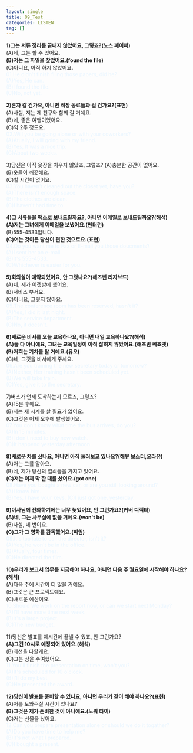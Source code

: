 ```yaml
---
layout: single
title: 09_Test
categories: LISTEN
tag: []
---
```


__1)그는 서류 정리를 끝내지 않았어요, 그렇죠?(노스 페이퍼)__   
(A)네, 그는 할 수 있어요.   
__(B)저는 그 파일을 찾았어요.(found the file)__   
(C)아니요, 아직 하지 않았어요.   
<span style="color:#E8F5FF">
01.He didn't finish filing those papers, did he?    
(A)Yes, He can.   
(B)I found the file.   
(C)No, not yet.   
</span>
   
__2)혼자 갈 건가요, 아니면 직장 동료들과 걸 건가요?(표현)__   
(A)사실, 저는 제 친구와 함께 갈 거예요.   
(B)네, 좋은 여행이었어요.   
(C)약 2주 정도요.   
<span style="color:#E8F5FF">
02.Will you be going alone or with your coworkers?    
(A)Atually, I will going with my friend.   
(B)Yes, It was a nice trip.   
(C)About two weeks.   
</span>
   
3)당신은 아직 옷장을 치우지 않았죠, 그렇죠?
(A)충분한 공간이 없어요.   
(B)옷들이 깨끗해요.   
(C)할 시간이 없어요.   
<span style="color:#E8F5FF">
03.You haven't cleaned out the closet yet, have you?   
(A)There isn't enough space.   
(B)The clothes are clean.   
(C)I haven't had time to.    
</span>
   
__4)그 서류들을 팩스로 보내드릴까요?, 아니면 이메일로 보내드릴까요?(해석)__   
__(A)저는 그녀에게 이메일을 보냈어요.(쎈터런)__   
(B)555-4533입니다.   
__(C)어는 것이든 당신이 편한 것으로요.(표현)__   
<span style="color:#E8F5FF">
04.Do you want me to Fax or E-mail you those doucments?   
(A)I sent her an e-mail.   
(B)It's 555-4533.   
(C)Whichever is easier for you.   
</span>
   
__5)회의실이 예약되었어요, 안 그랬나요?(해즈삔 리자브드)__   
(A)네, 제가 어젯밤에 했어요.   
(B)서비스 부서요.   
(C)아니요, 그렇지 않아요.   
<span style="color:#E8F5FF">
05.The conference room has been reserved, hasn't it?   
(A)Yes, I did it last night.   
(B)The service department.   
(C)No, it doesn't.   
</span>
   
__6)새로운 비서를 오늘 교육하나요, 아니면 내일 교육하나요?(해석)__   
__(A)둘 다 아니예요, 그녀는 교육일정이 아직 잡히지 않았어요.(해즈빈 쎄죠옛)__   
__(B)저희는 기차를 탈 거예요.(유오)__   
(C)네, 그것을 비서에게 주세요.   
<span style="color:#E8F5FF">
06.Are you training the new secretary today or tomorrow?   
(A)Neither, Her training hasn't been scheduled yet.   
(B)We will take train.   
(C)Yes, give it to the secretary.   
</span>
   
7)버스가 언제 도착하는지 모르죠, 그렇죠?   
(A)15분 후에요.   
(B)저는 새 시계를 살 필요가 없어요.   
(C)그것은 어제 오후에 발생했어요.   
<span style="color:#E8F5FF">
07.You don't know what time the bus arrives, do you?   
(A)In 15 minutes.   
(B)I don't need to buy new watch.   
(C)It happend yesterday afternoon.   
</span>
   
__8)새로운 차를 샀나요, 아니면 아직 둘러보고 있나요?(해뷰 보스터,오라유)__   
(A)저는 그를 알아요.   
(B)네, 제가 당신의 열쇠들을 가지고 있어요.   
__(C)저는 이제 막 한 대를 샀어요.(got one)__   
<span style="color:#E8F5FF">
08.Have you bought a new car, or are you still looking around?   
(A)I know him.   
(B)Yes, I have your keys.
(C)I just got one, yesterday.   
</span>
   
__9)이사님께 전화하기에는 너무 늦었어요, 안 그런가요?(커버 디렉터)__   
__(A)네, 그는 사무실에 없을 거예요.(won't be)__   
(B)사실, 네 번이요.   
__(C)그가 그 영화를 감독했어요.(피엄)__   
<span style="color:#E8F5FF">
09.It's too late to call the director, isn't it?   
(A)Yes, he won't be in the office.   
(B)Atually, four times.   
(C)He directed the film.   
</span>
   
__10)우리가 보고서 업무를 지금해야 하나요, 아니면 다음 주 월요일에 시작해야 하나요?(해석)__   
(A)다음 주에 시간이 더 많을 거예요.   
(B)그것은 큰 프로젝트예요.   
(C)새로운 예산이요.   
<span style="color:#E8F5FF">
10.Should We work on the report now, or can we start next Monday?   
(A)I'll have more time next week.    
(B)It's a large project.   
(C)The new budget.   
</span>
   
11)당신은 발표를 제시간에 끝낼 수 있죠, 안 그런가요?   
__(A)그건 10시로 예정되어 있어요.(해석)__   
(B)최선을 다할게요.   
(C)그는 상을 수여했어요.   
<span style="color:#E8F5FF">
11.You'll finish the presentation on time, won't you?   
(A)It's scheduled for 10 o'clock.   
(B)I'll do my best.   
(C)He presented the award.   
</span>
   
__12)당신이 발표를 준비할 수 있나요, 아니면 우리가 같이 해야 하나요?(표현)__   
(A)저를 도와주실 시간이 있나요?   
__(B)그것은 제가 준비한 것이 아니에요.(노워 타이)__   
(C)저는 선물을 샀어요.   
<span style="color:#E8F5FF">
12.Can you prepare presentation alone or should we do it togather?    
(A)Do you have time to help me?   
(B)It's not what I prepared.   
(C)I bought a present.   
</span>
